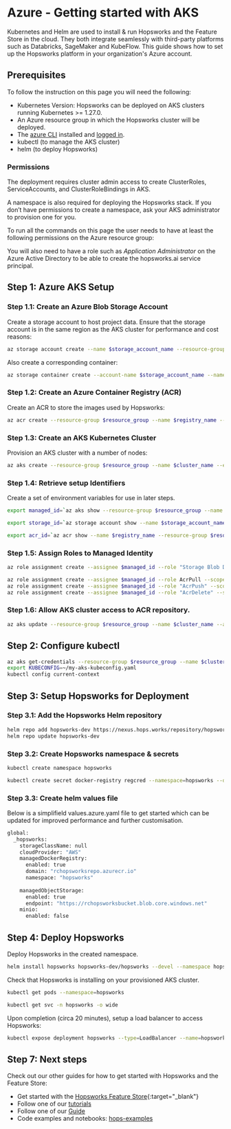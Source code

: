 # Azure - Getting started with AKS

Kubernetes and Helm are used to install & run Hopsworks and the Feature Store
in the cloud. They both integrate seamlessly with third-party platforms such as Databricks,
SageMaker and KubeFlow. This guide shows how to set up the Hopsworks platform in your organization's Azure account.

## Prerequisites

To follow the instruction on this page you will need the following:

- Kubernetes Version: Hopsworks can be deployed on AKS clusters running Kubernetes >= 1.27.0.
- An Azure resource group in which the Hopsworks cluster will be deployed. 
- The [azure CLI](https://learn.microsoft.com/en-us/cli/azure/install-azure-cli) installed and [logged in](https://docs.microsoft.com/en-us/cli/azure/authenticate-azure-cli).
- kubectl (to manage the AKS cluster)
- helm (to deploy Hopsworks)

### Permissions

The deployment requires cluster admin access to create ClusterRoles, ServiceAccounts, and ClusterRoleBindings in AKS.

A namespace is also required for deploying the Hopsworks stack. If you don’t have permissions to create a namespace, ask your AKS administrator to provision one for you.
	
To run all the commands on this page the user needs to have at least the following permissions on the Azure resource group:

You will also need to have a role such as *Application Administrator* on the Azure Active Directory to be able to create the hopsworks.ai service principal.

## Step 1: Azure AKS Setup

### Step 1.1: Create an Azure Blob Storage Account

Create a storage account to host project data. Ensure that the storage account is in the same region as the AKS cluster for performance and cost reasons:

```bash
az storage account create --name $storage_account_name --resource-group $resource_group --location $region
```

Also create a corresponding container:

```bash
az storage container create --account-name $storage_account_name --name $container_name
```


### Step 1.2: Create an Azure Container Registry (ACR)

Create an ACR to store the images used by Hopsworks:

```bash
az acr create --resource-group $resource_group --name $registry_name --sku Basic --location $region
```

### Step 1.3: Create an AKS Kubernetes Cluster

Provision an AKS cluster with a number of nodes:

```bash
az aks create --resource-group $resource_group --name $cluster_name --enable-cluster-autoscaler --min-count 1 --max-count 4 --node-count 3 --node-vm-size Standard_D16_v4 --network-plugin azure --enable-managed-identity --generate-ssh-keys
```

### Step 1.4: Retrieve setup Identifiers

Create a set of environment variables for use in later steps.

```bash
export managed_id=`az aks show --resource-group $resource_group --name $cluster_name --query "identity.principalId" --output tsv`

export storage_id=`az storage account show --name $storage_account_name --resource-group $resource_group --query "id" --output tsv`

export acr_id=`az acr show --name $registry_name --resource-group $resource_group --query "id" --output tsv`
```

### Step 1.5: Assign Roles to Managed Identity

```bash
az role assignment create --assignee $managed_id --role "Storage Blob Data Contributor" --scope $storage_id

az role assignment create --assignee $managed_id --role AcrPull --scope $acr_id
az role assignment create --assignee $managed_id --role "AcrPush" --scope $acr_id
az role assignment create --assignee $managed_id --role "AcrDelete" --scope $acr_id
```

### Step 1.6: Allow AKS cluster access to ACR repository.

```bash
az aks update --resource-group $resource_group --name $cluster_name --attach-acr $registry_name
```

## Step 2: Configure kubectl

```bash
az aks get-credentials --resource-group $resource_group --name $cluster_name --file ~/my-aks-kubeconfig.yaml
export KUBECONFIG=~/my-aks-kubeconfig.yaml
kubectl config current-context
```

## Step 3: Setup Hopsworks for Deployment

### Step 3.1: Add the Hopsworks Helm repository

```bash
helm repo add hopsworks-dev https://nexus.hops.works/repository/hopsworks-helm-dev --username $NEXUS_USER --password $NEXUS_PASS
helm repo update hopsworks-dev
```

### Step 3.2: Create Hopsworks namespace & secrets

```bash
kubectl create namespace hopsworks

kubectl create secret docker-registry regcred --namespace=hopsworks --docker-server=docker.hops.works --docker-username=$NEXUS_USER --docker-password=$NEXUS_PASS --docker-email=$NEXUS_EMAIL_ADDRESS
```

### Step 3.3: Create helm values file

Below is a simplifield values.azure.yaml file to get started which can be updated for improved performance and further customisation.

```bash
global:
  _hopsworks:
    storageClassName: null
    cloudProvider: "AWS"
    managedDockerRegistry:
      enabled: true
      domain: "rchopsworksrepo.azurecr.io"
      namespace: "hopsworks"
    
    managedObjectStorage:
      enabled: true
      endpoint: "https://rchopsworksbucket.blob.core.windows.net"
    minio:
      enabled: false
```

## Step 4: Deploy Hopsworks

Deploy Hopsworks in the created namespace.

```bash
helm install hopsworks hopsworks-dev/hopsworks --devel --namespace hopsworks --values values.azure.yaml --timeout=600s
```

Check that Hopsworks is installing on your provisioned AKS cluster.

```bash
kubectl get pods --namespace=hopsworks

kubectl get svc -n hopsworks -o wide
```

Upon completion (circa 20 minutes), setup a load balancer to access Hopsworks:

```bash
kubectl expose deployment hopsworks --type=LoadBalancer --name=hopsworks-service --namespace <namespace>
```



## Step 7: Next steps

Check out our other guides for how to get started with Hopsworks and the Feature Store:

* Get started with the [Hopsworks Feature Store](https://colab.research.google.com/github/logicalclocks/hopsworks-tutorials/blob/master/quickstart.ipynb){:target="_blank"}
* Follow one of our [tutorials](../../tutorials/index.md)
* Follow one of our [Guide](../../user_guides/index.md)
* Code examples and notebooks: [hops-examples](https://github.com/logicalclocks/hops-examples)
